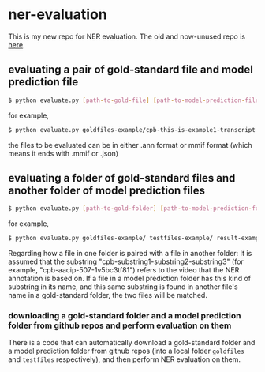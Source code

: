 # ner-evaluation

This is my new repo for NER evaluation. The old and now-unused repo is [here](https://github.com/JinnyViboonlarp/annotation-evaluation).

## evaluating a pair of gold-standard file and model prediction file

```bash
$ python evaluate.py [path-to-gold-file] [path-to-model-prediction-file] ([optional-path-for-output-file])
```
for example,
```bash
$ python evaluate.py goldfiles-example/cpb-this-is-example1-transcript.ann testfiles-example/cpb-this-is-example1.json result-example-one-pair.txt
```
the files to be evaluated can be in either .ann format or mmif format (which means it ends with .mmif or .json)

## evaluating a folder of gold-standard files and another folder of model prediction files

```bash
$ python evaluate.py [path-to-gold-folder] [path-to-model-prediction-folder] ([optional-path-for-output-file])
```
for example,
```bash
$ python evaluate.py goldfiles-example/ testfiles-example/ result-example.txt
```
Regarding how a file in one folder is paired with a file in another folder: It is assumed that the substring "cpb-substring1-substring2-substring3" (for example, "cpb-aacip-507-1v5bc3tf81") refers to the video that the NER annotation is based on. If a file in a model prediction folder has this kind of substring in its name, and this same substring is found in another file's name in a gold-standard folder, the two files will be matched.

### downloading a gold-standard folder and a model prediction folder from github repos and perform evaluation on them

There is a code that can automatically download a gold-standard folder and a model prediction folder from github repos (into a local folder `goldfiles` and `testfiles` respectively), and then perform NER evaluation on them. 

